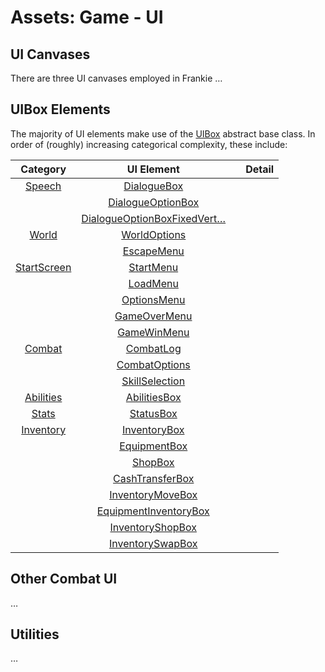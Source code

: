 # Assets:  Game - UI

## UI Canvases

There are three UI canvases employed in Frankie …

## UIBox Elements

The majority of UI elements make use of the [UIBox](../../Scripts/Utils/UIBox/) abstract base class.  In order of (roughly) increasing categorical complexity, these include:

|      Category       |                 UI Element                 |       | Detail |
| :-----------------: | :----------------------------------------: | :---: | :------------: |
| [Speech](./Speech/) | [DialogueBox](./Speech/DialogueBox.prefab) |       |            |
| | [DialogueOptionBox](./Speech/DialogueOptionBox.prefab) | |  |
| | [DialogueOptionBoxFixedVert…](./Speech/DialogueOptionBoxFixedVerticalOptions.prefab) | |  |
| [World](./World/) | [WorldOptions](./World/WorldOptions.prefab) | | |
| | [EscapeMenu](./World/EscapeMenu.prefab) | | |
| [StartScreen](./StartScreen/) | [StartMenu](./StartScreen/StartMenu.prefab) | | |
|  | [LoadMenu](./StartScreen/LoadMenu.prefab) | | |
|  | [OptionsMenu](./StartScreen/OptionsMenu.prefab) | | |
|  | [GameOverMenu](./StartScreen/GameOverMenu.prefab) | | |
|  | [GameWinMenu](./StartScreen/GameWinMenu.prefab) | | |
| [Combat](./Combat/) | [CombatLog](./Combat/MainBattleEntities/CombatLog.prefab) | | |
|  | [CombatOptions](./Combat/MainBattleEntities/CombatOptions.prefab) | | |
|  | [SkillSelection](./Combat/MainBattleEntities/SkillSelection.prefab) | | |
| [Abilities](./Abilities/) | [AbilitiesBox](./Abilities/AbilitiesBox.prefab) | | |
| [Stats](./Stats/) | [StatusBox](./Stats/StatusBox.prefab) | | |
| [Inventory](./Stats/) | [InventoryBox](./Inventory/InventoryBox.prefab) | | |
|  | [EquipmentBox](./Inventory/EquipmentBox.prefab) | | |
|  | [ShopBox](./Inventory/ShopBox.prefab) | | |
|  | [CashTransferBox](./Inventory/CashTransferBox.prefab) | | |
|  | [InventoryMoveBox](./Inventory/InventoryMoveBox.prefab) | | |
|  | [EquipmentInventoryBox](./Inventory/EquipmentInventoryBox.prefab) | | |
|  | [InventoryShopBox](./Inventory/InventoryShopBox.prefab) | | |
|  | [InventorySwapBox](./Inventory/InventorySwapBox.prefab) | | |

## Other Combat UI

…

## Utilities

…
